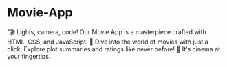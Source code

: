 # Movie-App
"🎬 Lights, camera, code! Our Movie App is a masterpiece crafted with HTML, CSS, and JavaScript. 🍿 Dive into the world of movies with just a click. Explore plot summaries and ratings like never before! 🎥 It's cinema at your fingertips. 
